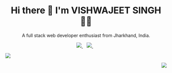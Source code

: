 <h1 align='center'>
  Hi there 👋 I'm VISHWAJEET SINGH 👨‍💻
</h1>

<p align='center'>
  A full stack web developer enthusiast from Jharkhand, India.
</p>

<p align='center'>
  
  <a href="https://www.linkedin.com/in/vishwajeet01/">
    <img src="https://img.shields.io/badge/linkedin-%230077B5.svg?&style=for-the-badge&logo=linkedin&logoColor=white" />
  </a>&nbsp;&nbsp;
  <a href="https://www.instagram.com/masterkey_22/">
    <img src="https://img.shields.io/badge/instagram-%23E4405F.svg?&style=for-the-badge&logo=instagram&logoColor=white" />        
  </a>&nbsp;&nbsp;
  
</p>

<p>
<img src="https://img.shields.io/badge/HTML5-E34F26?style=for-the-badge&logo=html5&logoColor=white" />
<p>
 
<img align="right" src="https://github-readme-stats.vercel.app/api?username=vishwajeet-hash&show_icons=true&icon_color=805AD5&text_color=718096&bg_color=ffffff&hide_title=true" />
<!---
vishwajeet-hash/vishwajeet-hash is a ✨ special ✨ repository because its `README.md` (this file) appears on your GitHub profile.
You can click the Preview link to take a look at your changes.
--->
